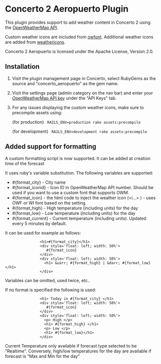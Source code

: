 # Concerto 2 Aeropuerto Plugin
This plugin provides support to add weather content in Concerto 2 using the [OpenWeatherMap API](http://openweathermap.org/).

Custom weather icons are included from [owfont](http://websygen.github.io/owfont/).
Additional weather icons are added from [weathericons](https://erikflowers.github.io/weather-icons/).

Concerto 2 Aeropuerto is licensed under the Apache License, Version 2.0.

## Installation 
1. Visit the plugin management page in Concerto, select RubyGems as the source and "concerto_aeropuerto" as the gem name.
2. Visit the settings page (admin category on the nav bar) and enter your [OpenWeatherMap API key](http://openweathermap.org/appid) under the "API Keys" tab. 
3. For any issues displaying the custom weather icons, make sure to precompile assets using:

    (for production)
    ``` RAILS_ENV=production rake assets:precompile```
    
    (for development)
    ``` RAILS_ENV=development rake assets:precompile```

## Added support for formatting

A custom formatting script is now supported. It can be added at creation time of the forecast

It uses ruby's variable substitution. The following variables are supported:

* #{format_city} - City name
* #{format_iconid} - Icon ID in OpenWeatherMap API number. Should be used if you want to use a custom font that supports OWM.
* #{format_icon} - the html code to inject the weather icon (<i...> </i>) - uses OWF or WI font based on the setting
* #{format_high} - High temperature (including units) for the day
* #{format_low}  - Low temperature (including units) for the day
* #{format_current} - Current temperature (including units). Updated every 5 minutes by default.


It can be used for example as follows:

```
                <h1>#{format_city}</h1>
                <div style='float: left; width: 50%'>
                   #{format_icon}
                </div>
                <div style='float: left; width: 50%'>
                  <h1> &uarr; #{format_high} | &darr; #{format_low} </h1>
                </div>
```
Variables can be omitted, used twice, etc..

If no format is specified the following is used:

```
                <h1> Today in #{format_city} </h1>
                <div style='float: left; width: 50%'>
                   #{format_icon}
                </div>
                <div style='float: left; width: 50%'>
                  <p> High </p>
                  <h1> #{format_high} </h1>
                  <p> Low </p>
                  <h1> #{format_low}</h1>
                </div>
````

Current Temperature only available if forecast type selected to be "Realtime". 
Conversely, high/low temperatures for the day are available if forecast is "Max and Min for the day"

